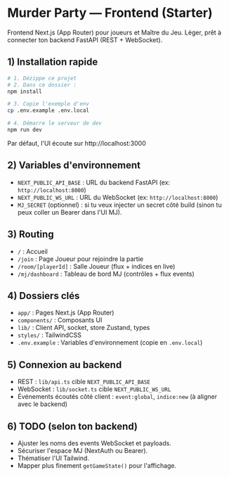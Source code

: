 # Murder Party — Frontend (Starter)

Frontend Next.js (App Router) pour joueurs et Maître du Jeu. Léger, prêt à connecter ton backend FastAPI (REST + WebSocket).

## 1) Installation rapide

```bash
# 1. Dézippe ce projet
# 2. Dans ce dossier :
npm install

# 3. Copie l'exemple d'env
cp .env.example .env.local

# 4. Démarre le serveur de dev
npm run dev
```

Par défaut, l'UI écoute sur http://localhost:3000

## 2) Variables d'environnement

- `NEXT_PUBLIC_API_BASE` : URL du backend FastAPI (ex: `http://localhost:8000`)
- `NEXT_PUBLIC_WS_URL` : URL du WebSocket (ex: `http://localhost:8000`)
- `MJ_SECRET` (optionnel) : si tu veux injecter un secret côté build (sinon tu peux coller un Bearer dans l'UI MJ).

## 3) Routing

- `/` : Accueil
- `/join` : Page Joueur pour rejoindre la partie
- `/room/[playerId]` : Salle Joueur (flux + indices en live)
- `/mj/dashboard` : Tableau de bord MJ (contrôles + flux events)

## 4) Dossiers clés

- `app/` : Pages Next.js (App Router)
- `components/` : Composants UI
- `lib/` : Client API, socket, store Zustand, types
- `styles/` : TailwindCSS
- `.env.example` : Variables d'environnement (copie en `.env.local`)

## 5) Connexion au backend

- REST : `lib/api.ts` cible `NEXT_PUBLIC_API_BASE`
- WebSocket : `lib/socket.ts` cible `NEXT_PUBLIC_WS_URL`
- Événements écoutés côté client : `event:global`, `indice:new` (à aligner avec le backend)

## 6) TODO (selon ton backend)

- Ajuster les noms des events WebSocket et payloads.
- Sécuriser l'espace MJ (NextAuth ou Bearer).
- Thématiser l'UI Tailwind.
- Mapper plus finement `getGameState()` pour l'affichage.
